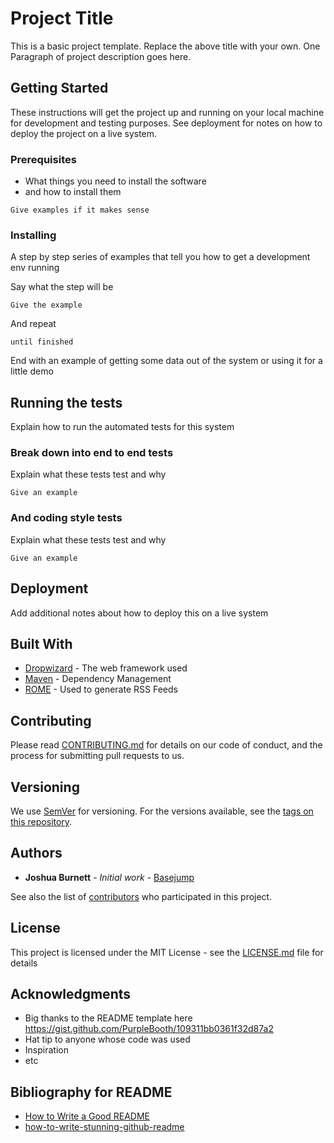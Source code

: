 # Project Title

This is a basic project template. Replace the above title with your own. 
One Paragraph of project description goes here.

## Getting Started

These instructions will get the project up and running on your local machine for development and testing purposes. See deployment for notes on how to deploy the project on a live system.

### Prerequisites

* What things you need to install the software 
* and how to install them

```
Give examples if it makes sense
```

### Installing

A step by step series of examples that tell you how to get a development env running

Say what the step will be

```
Give the example
```

And repeat

```
until finished
```

End with an example of getting some data out of the system or using it for a little demo

## Running the tests

Explain how to run the automated tests for this system

### Break down into end to end tests

Explain what these tests test and why

```
Give an example
```

### And coding style tests

Explain what these tests test and why

```
Give an example
```

## Deployment

Add additional notes about how to deploy this on a live system

## Built With

* [Dropwizard](http://www.dropwizard.io/1.0.2/docs/) - The web framework used
* [Maven](https://maven.apache.org/) - Dependency Management
* [ROME](https://rometools.github.io/rome/) - Used to generate RSS Feeds

## Contributing

Please read [CONTRIBUTING.md](https://gist.github.com/PurpleBooth/b24679402957c63ec426) for details on our code of conduct, and the process for submitting pull requests to us.

## Versioning

We use [SemVer](http://semver.org/) for versioning. For the versions available, see the [tags on this repository](https://github.com/your/project/tags). 

## Authors

* **Joshua Burnett** - *Initial work* - [Basejump](https://github.com/basejump)

See also the list of [contributors](https://github.com/your/project/contributors) who participated in this project.

## License

This project is licensed under the MIT License - see the [LICENSE.md](LICENSE.md) file for details

## Acknowledgments

* Big thanks to the README template here https://gist.github.com/PurpleBooth/109311bb0361f32d87a2
* Hat tip to anyone whose code was used
* Inspiration
* etc

## Bibliography for README

* [How to Write a Good README](https://www.freecodecamp.org/news/how-to-write-a-good-readme-file/)
* [how-to-write-stunning-github-readme](https://dev.to/rohit19060/how-to-write-stunning-github-readme-md-template-provided-5b09)
